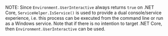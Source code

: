 NOTE: Since `Environment.UserInteractive` always returns `true` on .NET Core, `ServiceHelper.IsService()` is used to provide a dual console/service experience, i.e. this process can be executed from the command line or run as a Windows service. Note that if there is no intention to target .NET Core, then `Environment.UserInteractive` can be used.

